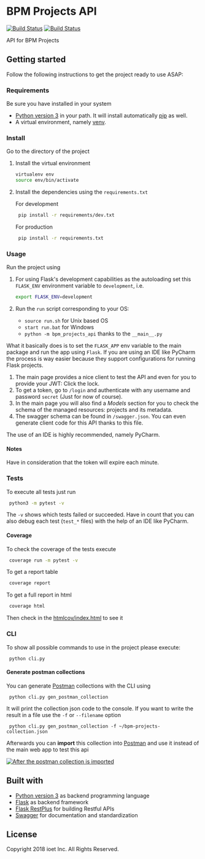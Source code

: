 BPM Projects API
================
[![Build Status](https://travis-ci.com/ioet/bpm-projects-api.svg?branch=azure-pipelines)](https://travis-ci.com/ioet/bpm-projects-api)
[![Build Status](https://dev.azure.com/ioet-bpm/bpm-projects-api/_apis/build/status/bpm-projects-api-Docker%20container-CI-CD)](https://dev.azure.com/ioet-bpm/bpm-projects-api/_build/latest?definitionId=7)


API for BPM Projects

## Getting started
Follow the following instructions to get the project ready to use ASAP:

### Requirements
Be sure you have installed in your system

- [Python version 3](https://www.python.org/download/releases/3.0/) in your path. It will install
automatically [pip](https://pip.pypa.io/en/stable/) as well.
- A virtual environment, namely [venv](https://docs.python.org/3/library/venv.html).

### Install
Go to the directory of the project
1. Install the virtual environment
    ```bash
    virtualenv env
    source env/bin/activate
    ```
1. Install the dependencies using the `requirements.txt`

   For development
    ```bash
     pip install -r requirements/dev.txt
    ```
   For production
    ```bash
     pip install -r requirements.txt
    ```
    
### Usage

Run the project using 

1. For using Flask's development capabilities as the autoloading set this `FLASK_ENV` environment variable
    to `development`, i.e.
    
    ```bash
    export FLASK_ENV=development
    ```

1. Run the `run` script corresponding to your OS:

    * `source run.sh` for Unix based OS
    * `start run.bat` for Windows
    *  `python -m bpm_projects_api` thanks to the `__main__.py`

What it basically does is to set the `FLASK_APP` env variable to the main package and run the app using `Flask`.
If you are using an IDE like PyCharm the process is way easier because they support configurations for running Flask projects.

1. The main page provides a nice client to test the API and even  for you to provide your JWT: 
   Click the lock.
1. To get a token, go to `/login` and authenticate with any username and password `secret` (Just for now of course).
1. In the main page you will also find a *Models* section for you to check the schema of the managed resources:
   projects and its metadata.
1. The swagger schema can be found in `/swagger.json`. You can even generate client code for this API thanks to
   this file.  

The use of an IDE is highly recommended, namely PyCharm.

#### Notes
Have in consideration that the token will expire each minute.

### Tests

To execute all tests just run

```bash
 python3 -m pytest -v
```
The `-v` shows which tests failed or succeeded.
Have in count that you can also debug each test (`test_*` files) with the help of an IDE like PyCharm.

#### Coverage
To check the coverage of the tests execute

```bash
 coverage run -m pytest -v
```

To get a report table 

```bash
 coverage report
```

To get a full report in html
```bash
 coverage html
```
Then check in the [htmlcov/index.html](./htmlcov/index.html) to see it

### CLI

To show all possible commands to use in the project please execute:

```
 python cli.py
```

#### Generate postman collections
You can generate [Postman][postman_app] collections with the CLI using

```
 python cli.py gen_postman_collection
```
It will print the collection json code to the console. If you want to write the result in a file use the `-f` or
`--filename` option

```
 python cli.py gen_postman_collection -f ~/bpm-projects-collection.json
```

Afterwards you can **import** this collection into [Postman][postman_app] and use it instead of the main web app to 
test this api

<a href="">
  <img src="requirements/img/bpm-projects-postman-collection.png" title="After the postman collection is imported" />
</a>

## Built with
- [Python version 3](https://www.python.org/download/releases/3.0/) as backend programming language
- [Flask](http://flask.pocoo.org/) as backend framework
- [Flask RestPlus](https://flask-restplus.readthedocs.io/en/stable/) for building Restful APIs
- [Swagger](https://swagger.io/) for documentation and standardization 


## License

Copyright 2018 ioet Inc. All Rights Reserved.

[postman_app]: https://www.getpostman.com/apps